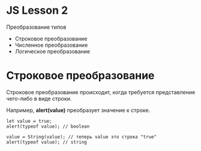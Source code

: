 # JS Lesson 2

Преобразование типов

* Строковое преобразование
* Численное преобразование
* Логическое преобразование



# Строковое преобразование
Строковое преобразование происходит, когда требуется представление чего-либо в виде строки.

Например, **alert(value)** преобразует значение к строке.

```
let value = true;
alert(typeof value); // boolean

value = String(value); // теперь value это строка "true"
alert(typeof value); // string

```
